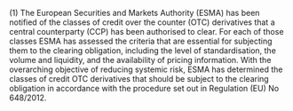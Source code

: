 (1) The European Securities and Markets Authority (ESMA) has been notified of the classes of credit over the counter (OTC) derivatives that a central counterparty (CCP) has been authorised to clear. For each of those classes ESMA has assessed the criteria that are essential for subjecting them to the clearing obligation, including the level of standardisation, the volume and liquidity, and the availability of pricing information. With the overarching objective of reducing systemic risk, ESMA has determined the classes of credit OTC derivatives that should be subject to the clearing obligation in accordance with the procedure set out in Regulation (EU) No 648/2012.